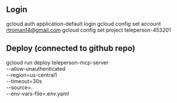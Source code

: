 ## Login

gcloud auth application-default login
gcloud config set account rtroman14@gmail.com
gcloud config set project teleperson-453201

## Deploy (connected to github repo)

gcloud run deploy teleperson-mcp-server \
 --allow-unauthenticated \
 --region=us-central1 \
 --timeout=30s \
 --source=. \
 --env-vars-file=.env.yaml
